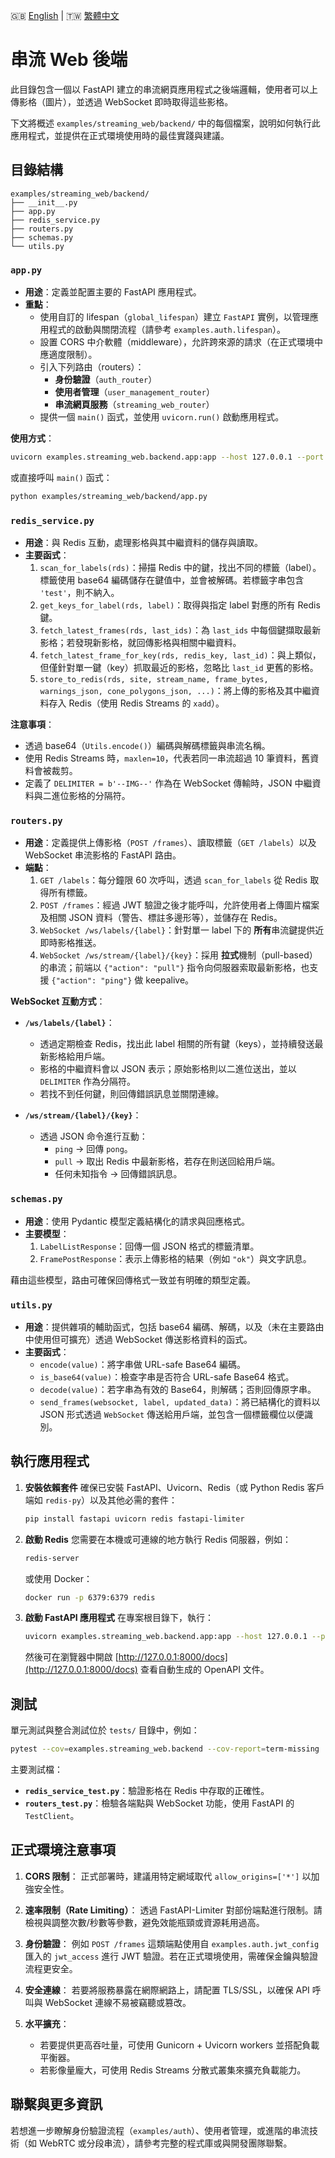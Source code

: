 
🇬🇧 [English](./README.md) | 🇹🇼 [繁體中文](./README-zh-tw.md)

# 串流 Web 後端

此目錄包含一個以 FastAPI 建立的串流網頁應用程式之後端邏輯，使用者可以上傳影格（圖片），並透過 WebSocket 即時取得這些影格。

下文將概述 `examples/streaming_web/backend/` 中的每個檔案，說明如何執行此應用程式，並提供在正式環境使用時的最佳實踐與建議。

## 目錄結構

```
examples/streaming_web/backend/
├── __init__.py
├── app.py
├── redis_service.py
├── routers.py
├── schemas.py
└── utils.py
```

### `app.py`
- **用途**：定義並配置主要的 FastAPI 應用程式。
- **重點**：
  - 使用自訂的 lifespan（`global_lifespan`）建立 `FastAPI` 實例，以管理應用程式的啟動與關閉流程（請參考 `examples.auth.lifespan`）。
  - 設置 CORS 中介軟體（middleware），允許跨來源的請求（在正式環境中應適度限制）。
  - 引入下列路由（routers）：
    - **身份驗證**（`auth_router`）
    - **使用者管理**（`user_management_router`）
    - **串流網頁服務**（`streaming_web_router`）
  - 提供一個 `main()` 函式，並使用 `uvicorn.run()` 啟動應用程式。

**使用方式**：

```bash
uvicorn examples.streaming_web.backend.app:app --host 127.0.0.1 --port 8000
```

或直接呼叫 `main()` 函式：

```bash
python examples/streaming_web/backend/app.py
```

### `redis_service.py`
- **用途**：與 Redis 互動，處理影格與其中繼資料的儲存與讀取。
- **主要函式**：
  1. `scan_for_labels(rds)`：掃描 Redis 中的鍵，找出不同的標籤（label）。標籤使用 base64 編碼儲存在鍵值中，並會被解碼。若標籤字串包含 `'test'`，則不納入。
  2. `get_keys_for_label(rds, label)`：取得與指定 label 對應的所有 Redis 鍵。
  3. `fetch_latest_frames(rds, last_ids)`：為 `last_ids` 中每個鍵擷取最新影格；若發現新影格，就回傳影格與相關中繼資料。
  4. `fetch_latest_frame_for_key(rds, redis_key, last_id)`：與上類似，但僅針對單一鍵（key）抓取最近的影格，忽略比 `last_id` 更舊的影格。
  5. `store_to_redis(rds, site, stream_name, frame_bytes, warnings_json, cone_polygons_json, ...)`：將上傳的影格及其中繼資料存入 Redis（使用 Redis Streams 的 `xadd`）。

**注意事項**：
- 透過 base64（`Utils.encode()`）編碼與解碼標籤與串流名稱。
- 使用 Redis Streams 時，`maxlen=10`，代表若同一串流超過 10 筆資料，舊資料會被裁剪。
- 定義了 `DELIMITER = b'--IMG--'` 作為在 WebSocket 傳輸時，JSON 中繼資料與二進位影格的分隔符。

### `routers.py`
- **用途**：定義提供上傳影格（`POST /frames`）、讀取標籤（`GET /labels`）以及 WebSocket 串流影格的 FastAPI 路由。
- **端點**：
  1. `GET /labels`：每分鐘限 60 次呼叫，透過 `scan_for_labels` 從 Redis 取得所有標籤。
  2. `POST /frames`：經過 JWT 驗證之後才能呼叫，允許使用者上傳圖片檔案及相關 JSON 資料（警告、標註多邊形等），並儲存在 Redis。
  3. `WebSocket /ws/labels/{label}`：針對單一 label 下的 **所有**串流鍵提供近即時影格推送。
  4. `WebSocket /ws/stream/{label}/{key}`：採用 **拉式**機制（pull-based）的串流；前端以 `{"action": "pull"}` 指令向伺服器索取最新影格，也支援 `{"action": "ping"}` 做 keepalive。

**WebSocket 互動方式**：
- **`/ws/labels/{label}`**：
  - 透過定期檢查 Redis，找出此 label 相關的所有鍵（keys），並持續發送最新影格給用戶端。
  - 影格的中繼資料會以 JSON 表示；原始影格則以二進位送出，並以 `DELIMITER` 作為分隔符。
  - 若找不到任何鍵，則回傳錯誤訊息並關閉連線。

- **`/ws/stream/{label}/{key}`**：
  - 透過 JSON 命令進行互動：
    - `ping` → 回傳 `pong`。
    - `pull` → 取出 Redis 中最新影格，若存在則送回給用戶端。
    - 任何未知指令 → 回傳錯誤訊息。

### `schemas.py`
- **用途**：使用 Pydantic 模型定義結構化的請求與回應格式。
- **主要模型**：
  1. `LabelListResponse`：回傳一個 JSON 格式的標籤清單。
  2. `FramePostResponse`：表示上傳影格的結果（例如 `"ok"`）與文字訊息。

藉由這些模型，路由可確保回傳格式一致並有明確的類型定義。

### `utils.py`
- **用途**：提供雜項的輔助函式，包括 base64 編碼、解碼，以及（未在主要路由中使用但可擴充）透過 WebSocket 傳送影格資料的函式。
- **主要函式**：
  - `encode(value)`：將字串做 URL-safe Base64 編碼。
  - `is_base64(value)`：檢查字串是否符合 URL-safe Base64 格式。
  - `decode(value)`：若字串為有效的 Base64，則解碼；否則回傳原字串。
  - `send_frames(websocket, label, updated_data)`：將已結構化的資料以 JSON 形式透過 `WebSocket` 傳送給用戶端，並包含一個標籤欄位以便識別。

## 執行應用程式

1. **安裝依賴套件**
   確保已安裝 FastAPI、Uvicorn、Redis（或 Python Redis 客戶端如 `redis-py`）以及其他必需的套件：
   ```bash
   pip install fastapi uvicorn redis fastapi-limiter
   ```

2. **啟動 Redis**
   您需要在本機或可連線的地方執行 Redis 伺服器，例如：
   ```bash
   redis-server
   ```
   或使用 Docker：
   ```bash
   docker run -p 6379:6379 redis
   ```

3. **啟動 FastAPI 應用程式**
   在專案根目錄下，執行：
   ```bash
   uvicorn examples.streaming_web.backend.app:app --host 127.0.0.1 --port 8000
   ```
   然後可在瀏覽器中開啟 [http://127.0.0.1:8000/docs](http://127.0.0.1:8000/docs) 查看自動生成的 OpenAPI 文件。

## 測試

單元測試與整合測試位於 `tests/` 目錄中，例如：

```bash
pytest --cov=examples.streaming_web.backend --cov-report=term-missing
```

主要測試檔：
- **`redis_service_test.py`**：驗證影格在 Redis 中存取的正確性。
- **`routers_test.py`**：檢驗各端點與 WebSocket 功能，使用 FastAPI 的 `TestClient`。

## 正式環境注意事項

1. **CORS 限制**：
   正式部署時，建議用特定網域取代 `allow_origins=['*']` 以加強安全性。

2. **速率限制（Rate Limiting）**：
   透過 FastAPI-Limiter 對部份端點進行限制。請檢視與調整次數/秒數等參數，避免效能瓶頸或資源耗用過高。

3. **身份驗證**：
   例如 `POST /frames` 這類端點使用自 `examples.auth.jwt_config` 匯入的 `jwt_access` 進行 JWT 驗證。若在正式環境使用，需確保金鑰與驗證流程更安全。

4. **安全連線**：
   若要將服務暴露在網際網路上，請配置 TLS/SSL，以確保 API 呼叫與 WebSocket 連線不易被竊聽或篡改。

5. **水平擴充**：
   - 若要提供更高吞吐量，可使用 Gunicorn + Uvicorn workers 並搭配負載平衡器。
   - 若影像量龐大，可使用 Redis Streams 分散式叢集來擴充負載能力。

## 聯繫與更多資訊

若想進一步瞭解身份驗證流程（`examples/auth`）、使用者管理，或進階的串流技術（如 WebRTC 或分段串流），請參考完整的程式庫或與開發團隊聯繫。
